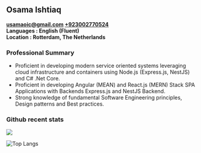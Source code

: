 ## Osama Ishtiaq
 **[usamaoic@gmail.com](mailto:usamaoic@gmail.com) [+923002770524](https://wa.me/923002770524)**    
 **Languages : English (Fluent)**    
 **Location : Rotterdam, The Netherlands**    

### Professional Summary      
* Proficient in developing modern service oriented systems leveraging cloud infrastructure and containers using Node.js (Express.js, NestJS) and C# .Net Core.    
* Proficient in developing Angular (MEAN) and React.js (MERN) Stack SPA Applications with Backends Express.js and NestJS Backend.     
* Strong knowledge of fundamental Software Engineering principles, Design patterns and Best practices.   

### Github recent stats
<img align="centre" src="https://github-readme-stats.vercel.app/api?username=osamaishtiaq&show_icons=true&theme=dark">

![Top Langs](https://github-readme-stats.vercel.app/api/top-langs/?username=osamaishtiaq&theme=dark)
